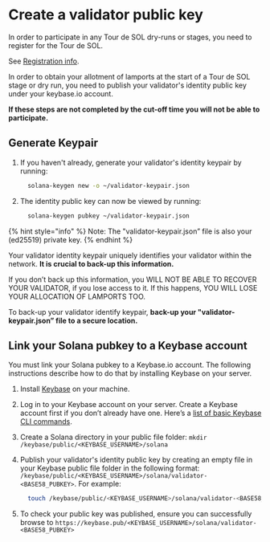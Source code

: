 # Create a validator public key

In order to participate in any Tour de SOL dry-runs or stages, you need to register for the Tour de SOL.

See [Registration info](../../registration/README.md).

In order to obtain your allotment of lamports at the start of a Tour de SOL stage or dry run, you need to publish your validator's identity public key under your keybase.io account.

**If these steps are not completed by the cut-off time you will not be able to participate.**

## **Generate Keypair**

1. If you haven't already, generate your validator's identity keypair by running:

   ```bash
     solana-keygen new -o ~/validator-keypair.json
   ```

2. The identity public key can now be viewed by running:

   ```bash
     solana-keygen pubkey ~/validator-keypair.json
   ```

{% hint style="info" %}
Note: The "validator-keypair.json” file is also your \(ed25519\) private key.
{% endhint %}

Your validator identity keypair uniquely identifies your validator within the network. **It is crucial to back-up this information.**

If you don’t back up this information, you WILL NOT BE ABLE TO RECOVER YOUR VALIDATOR, if you lose access to it. If this happens, YOU WILL LOSE YOUR ALLOCATION OF LAMPORTS TOO.

To back-up your validator identify keypair, **back-up your "validator-keypair.json” file to a secure location.**

## Link your Solana pubkey to a Keybase account

You must link your Solana pubkey to a Keybase.io account. The following instructions describe how to do that by installing Keybase on your server.

1. Install [Keybase](https://keybase.io/download) on your machine.
2. Log in to your Keybase account on your server. Create a Keybase account first if you don’t already have one. Here’s a [list of basic Keybase CLI commands](https://keybase.io/docs/command_line/basics).
3. Create a Solana directory in your public file folder: `mkdir /keybase/public/<KEYBASE_USERNAME>/solana`
4. Publish your validator's identity public key by creating an empty file in your Keybase public file folder in the following format: `/keybase/public/<KEYBASE_USERNAME>/solana/validator-<BASE58_PUBKEY>`. For example:

   ```bash
     touch /keybase/public/<KEYBASE_USERNAME>/solana/validator-<BASE58_PUBKEY>
   ```

5. To check your public key was published, ensure you can successfully browse to `https://keybase.pub/<KEYBASE_USERNAME>/solana/validator-<BASE58_PUBKEY>`
